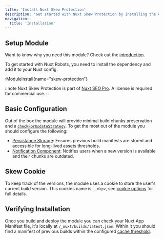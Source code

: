 ```yaml
---
title: 'Install Nuxt Skew Protection'
description: 'Get started with Nuxt Skew Protection by installing the dependency to your project.'
navigation:
  title: 'Installation'
---
```


## Setup Module

Want to know why you need this module? Check out the [introduction](/docs/skew-protection/getting-started/introduction).

To get started with Nuxt Robots, you need to install the dependency and add it to your Nuxt config.

:ModuleInstall{name="skew-protection"}

::note
Nuxt Skew Protection is part of [Nuxt SEO Pro](https://nuxtseo.com/pricing). A license is required for commercial use.
::

## Basic Configuration

Out of the box the module will provide minimal build chunks preservation and a [`checkForUpdateStrategy`](/docs/skew-protection/guides/update-strategies). To get the most out of the module
you should configure the following:

- [Persistance Storage](/docs/skew-protection/guides/storage-configuration): Ensures previous build manifests are stored and accessible for long-lived assets thresholds.
- [Notification Component](/docs/skew-protection/api/skew-notification): Notifies users when a new version is available and their chunks are outdated.

## Skew Cookie

To keep track of the versions, the module uses a cookie to store the user's current build version. This cookies name is
`__nkpv`, see [cookie options](/docs/skew-protection/api/config#cookie) for full details.

## Verifying Installation

Once you build and deploy the module you can check your Nuxt App Manifest file, it's locally at `/_nuxt/builds/latest.json`. Within
it you should find a manifest of previous builds within the configured [cache threshold](/docs/skew-protection/guides/storage-configuration#cache-threshold).
